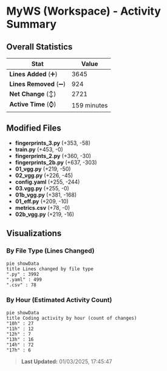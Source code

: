 # MyWS (Workspace) - Activity Summary 

## Overall Statistics

| Stat                   | Value                                                             |
| ---------------------- | ----------------------------------------------------------------- |
| **Lines Added** (➕)   | 3645                                          |
| **Lines Removed** (➖) | 924                                        |
| **Net Change** (↕)    | 2721                |
| **Active Time** (⌚)   | 159 minutes |


## Modified Files
- **fingerprints_3.py** (+353, -58)
- **train.py** (+453, -0)
- **fingerprints_2.py** (+360, -30)
- **fingerprints_2b.py** (+637, -303)
- **01_vgg.py** (+219, -50)
- **02_vgg.py** (+226, -45)
- **config.yaml** (+255, -244)
- **03.vgg.py** (+255, -0)
- **01b_vgg.py** (+381, -168)
- **01_eff.py** (+209, -10)
- **metrics.csv** (+78, -0)
- **02b_vgg.py** (+219, -16)

## Visualizations

### By File Type (Lines Changed)

```mermaid
pie showData
title Lines changed by file type
".py" : 3992
".yaml" : 499
".csv" : 78
```

### By Hour (Estimated Activity Count)

```mermaid
pie showData
title Coding activity by hour (count of changes)
"10h" : 27
"11h" : 12
"12h" : 7
"13h" : 16
"14h" : 72
"17h" : 6
```


> **Last Updated:** 01/03/2025, 17:45:47